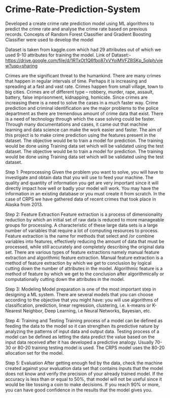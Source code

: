 # Crime-Rate-Prediction-System
Developed a create crime rate prediction model using ML algorithms to predict the crime rate and analyse the crime rate based on previous records. Concepts of Random Forest Classifier and Gradient Boosting Classifier were used to develop the model

Dataset is taken from kaggle.com which had 29 attributes out of which we used 9-10 attributes for training the model.
Link of Dataset:-
https://drive.google.com/file/d/1RTxOt1Q6fbo87xVYoiMVFZBSKp_5olph/view?usp=sharing 

Crimes are the significant threat to the humankind. There are many crimes that happen in regular intervals of time. Perhaps it is increasing and spreading at a fast and vast rate. Crimes happen from small village, town to big cities. Crimes are of different type – robbery, murder, rape, assault, battery, false imprisonment, kidnapping, homicide. Since crimes are increasing there is a need to solve the cases in a much faster way.
Crime prediction and criminal identification are the major problems to the police department as there are tremendous amount of crime data that exist. There is a need of technology through which the case solving could be faster. Through many documentations and cases, it came out that machine learning and data science can make the work easier and faster. The aim of this project is to make crime prediction using the features present in the dataset. The objective would be to train a model for prediction. The training would be done using Training data set which will be validated using the test dataset. The objective would be to train a model for prediction. The training would be done using Training data set which will be validated using the test dataset.



Step 1: Preprocessing 
Given the problem you want to solve, you will have to investigate and obtain data that you will use to feed your machine. The quality and quantity of information you get are very important since it will directly impact how well or badly your model will work. You may have the information in an existing database or you must create it from scratch. In the case of CRPS we have gathered data of recent crimes that took place in Alaska from 2013. 

Step 2: Feature Extraction
Feature extraction is a process of dimensionality reduction by which an initial set of raw data is reduced to more manageable groups for processing. A characteristic of these large data sets is a large number of variables that require a lot of computing resources to process. Feature extraction is the name for methods that select and /or combine variables into features, effectively reducing the amount of data that must be processed, while still accurately and completely describing the original data set. There are various types of feature extractions namely manual feature extraction and algorithmic feature extraction. 
Manual feature extraction is a method of feature extraction by which we get to conclusion by logical cutting down the number of attributes in the model.
Algorithmic feature is a method of feature by which we get to the conclusion after algorithmically or computationally cutting down the attributes in the model.

Step 3: Modeling 
Model preparation is one of the most important step in designing a ML system. There are several models that you can choose according to the objective that you might have: you will use algorithms of classification, prediction, linear regression, clustering, i.e. k-means or K-Nearest Neighbor, Deep Learning, i.e Neural Networks, Bayesian, etc.


Step 4: Training and Testing
Training process of a model can be defined as feeding the data to the model so it can strengthen its predictive nature by analyzing the patterns of input data and output data. Testing process of a model can be defined as letting the data predict the value based on the input data received after it has developed a predictive analogy. Usually 70-30 or 80-20 training testing model is used. The CRPS model uses the 80-20 allocation set for the model.

Step 5: Evaluation
After getting enough fed by the data, check the machine created against your evaluation data set that contains inputs that the model does not know and verify the precision of your already trained model. If the accuracy is less than or equal to 50%, that model will not be useful since it would be like tossing a coin to make decisions. If you reach 90% or more, you can have good confidence in the results that the model gives you. 
